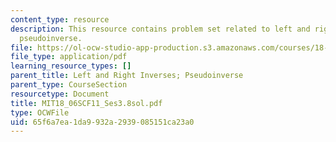 ```yaml
---
content_type: resource
description: This resource contains problem set related to left and right inverses;
  pseudoinverse.
file: https://ol-ocw-studio-app-production.s3.amazonaws.com/courses/18-06sc-linear-algebra-fall-2011/65f6a7ea1da9932a2939085151ca23a0_MIT18_06SCF11_Ses3.8sol.pdf
file_type: application/pdf
learning_resource_types: []
parent_title: Left and Right Inverses; Pseudoinverse
parent_type: CourseSection
resourcetype: Document
title: MIT18_06SCF11_Ses3.8sol.pdf
type: OCWFile
uid: 65f6a7ea-1da9-932a-2939-085151ca23a0
---
```

